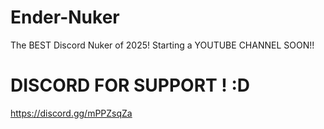 # Ender-Nuker
The BEST Discord Nuker of 2025! Starting a YOUTUBE CHANNEL SOON!!

# DISCORD FOR SUPPORT ! :D

https://discord.gg/mPPZsqZa
